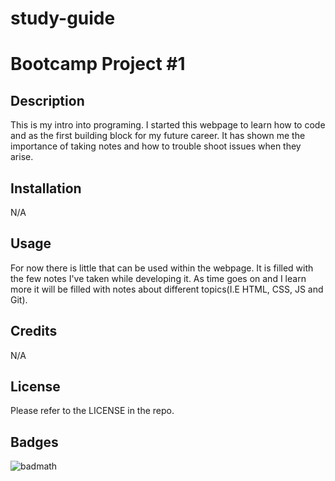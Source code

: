 # study-guide
# Bootcamp Project #1

## Description

This is my intro into programing. I started this webpage to learn how to code and as the first building block for my future career. It has shown me the importance of taking notes and how to trouble shoot issues when they arise.


## Installation

N/A

## Usage

For now there is little that can be used within the webpage. It is filled with the few notes I've taken while developing it. As time goes on and I learn more it will be filled with notes about different topics(I.E HTML, CSS, JS and Git).

## Credits
N/A

## License

Please refer to the LICENSE in the repo.

## Badges

![badmath](https://img.shields.io/github/languages/top/nielsenjared/badmath)


